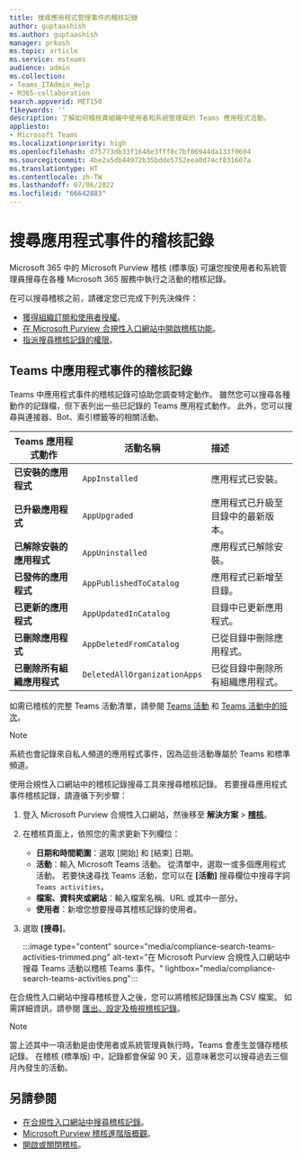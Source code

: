 ```yaml
---
title: 搜尋應用程式管理事件的稽核記錄
author: guptaashish
ms.author: guptaashish
manager: prkosh
ms.topic: article
ms.service: msteams
audience: admin
ms.collection:
- Teams_ITAdmin_Help
- M365-collaboration
search.appverid: MET150
f1keywords: ''
description: 了解如何稽核貴組織中使用者和系統管理員的 Teams 應用程式活動。
appliesto:
- Microsoft Teams
ms.localizationpriority: high
ms.openlocfilehash: d75773db33f1648e3fff0c7bf06944da133f0604
ms.sourcegitcommit: 4be2a5db44972b35bdde5752eea0d74cf831607a
ms.translationtype: HT
ms.contentlocale: zh-TW
ms.lasthandoff: 07/06/2022
ms.locfileid: "66642883"
---
```

# <a name="search-the-audit-logs-for-app-events"></a>搜尋應用程式事件的稽核記錄

Microsoft 365 中的 Microsoft Purview 稽核 (標準版) 可讓您按使用者和系統管理員搜尋在各種 Microsoft 365 服務中執行之活動的稽核記錄。

在可以搜尋稽核之前，請確定您已完成下列先決條件：

* [獲得組織訂閱和使用者授權](/microsoft-365/compliance/set-up-basic-audit)。
* [在 Microsoft Purview 合規性入口網站中開啟稽核功能](/microsoft-365/compliance/turn-audit-log-search-on-or-off)。
* [指派搜尋稽核記錄的權限](/microsoft-365/compliance/set-up-basic-audit)。

## <a name="audit-logs-for-app-events-in-teams"></a>Teams 中應用程式事件的稽核記錄

Teams 中應用程式事件的稽核記錄可協助您調查特定動作。 雖然您可以搜尋各種動作的記錄檔，但下表列出一些已記錄的 Teams 應用程式動作。 此外，您可以搜尋與連接器、Bot、索引標籤等的相關活動。

| Teams 應用程式動作                  | 活動名稱                | 描述                                              |
|-----------------------------------|------------------------------|:---------------------------------------------------------|
| **已安裝的應用程式**                 | `AppInstalled`               | 應用程式已安裝。                                     |
| **已升級應用程式**                  | `AppUpgraded`                | 應用程式已升級至目錄中的最新版本。 |
| **已解除安裝的應用程式**               | `AppUninstalled`             | 應用程式已解除安裝。                                   |
| **已發佈的應用程式**                 | `AppPublishedToCatalog`      | 應用程式已新增至目錄。                          |
| **已更新的應用程式**                   | `AppUpdatedInCatalog`        | 目錄中已更新應用程式。                        |
| **已刪除應用程式**                   | `AppDeletedFromCatalog`      | 已從目錄中刪除應用程式。                      |
| **已刪除所有組織應用程式** | `DeletedAllOrganizationApps` | 已從目錄中刪除所有組織應用程式。          |

如需已稽核的完整 Teams 活動清單，請參閱 [Teams 活動](audit-log-events.md#teams-activities) 和 [Teams 活動中的班次](audit-log-events.md#shifts-in-teams-activities)。

> [!NOTE]
> 系統也會記錄來自私人頻道的應用程式事件，因為這些活動專屬於 Teams 和標準頻道。

使用合規性入口網站中的稽核記錄搜尋工具來搜尋稽核記錄。 若要搜尋應用程式事件稽核記錄，請遵循下列步驟：

1. 登入 Microsoft Purview 合規性入口網站，然後移至 **解決方案** > **[稽核](https://compliance.microsoft.com/auditlogsearch)**。
1. 在稽核頁面上，依照您的需求更新下列欄位：

   * **日期和時間範圍**：選取 [開始] 和 [結束] 日期。
   * **活動**：輸入 Microsoft Teams 活動。 從清單中，選取一或多個應用程式活動。 若要快速尋找 Teams 活動，您可以在 **[活動]** 搜尋欄位中搜尋字詞 `Teams activities`。
   * **檔案、資料夾或網站**：輸入檔案名稱、URL 或其中一部分。
   * **使用者**：新增您想要搜尋其稽核記錄的使用者。

1. 選取 **[搜尋]**。

   :::image type="content" source="media/compliance-search-teams-activities-trimmed.png" alt-text="在 Microsoft Purview 合規性入口網站中搜尋 Teams 活動以稽核 Teams 事件。" lightbox="media/compliance-search-teams-activities.png":::

在合規性入口網站中搜尋稽核登入之後，您可以將稽核記錄匯出為 CSV 檔案。 如需詳細資訊，請參閱 [匯出、設定及檢視稽核記錄](/microsoft-365/compliance/export-view-audit-log-records)。

> [!NOTE]
> 當上述其中一項活動是由使用者或系統管理員執行時，Teams 會產生並儲存稽核記錄。 在稽核 (標準版) 中，記錄都會保留 90 天，這意味著您可以搜尋過去三個月內發生的活動。

## <a name="see-also"></a>另請參閱

* [在合規性入口網站中搜尋稽核記錄](/microsoft-365/compliance/search-the-audit-log-in-security-and-compliance)。
* [Microsoft Purview 稽核進階版概觀](/microsoft-365/compliance/advanced-audit)。
* [開啟或關閉稽核](/microsoft-365/compliance/turn-audit-log-search-on-or-off)。
